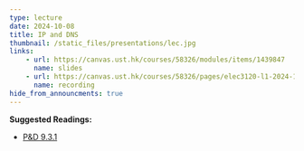 ```yaml
---
type: lecture
date: 2024-10-08
title: IP and DNS
thumbnail: /static_files/presentations/lec.jpg
links: 
    - url: https://canvas.ust.hk/courses/58326/modules/items/1439847
      name: slides
    - url: https://canvas.ust.hk/courses/58326/pages/elec3120-l1-2024-10-08-15-00
      name: recording
hide_from_announcments: true
---
```

**Suggested Readings:**
- [P&D 9.3.1](https://book.systemsapproach.org/applications/infrastructure.html#name-service-dns)
